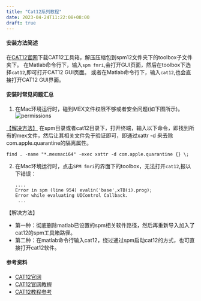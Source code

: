 ```yaml
---
title: "Cat12系列教程"
date: 2023-04-24T11:22:08+08:00
draft: true
---
```


#### 安装方法简述
在[CAT12官网](https://neuro-jena.github.io/cat//index.html#DOWNLOAD)下载CAT12工具箱，解压压缩包到spm12文件夹下的toolbox子文件夹下。
在Matlab命令行下，输入`spm fmri`,会打开GUI页面，然后在toolbox下选择`cat12`,即可打开CAT12 GUI页面。
或者在Matlab命令行下，输入`cat12`,也会直接打开CAT12 GUI界面。


#### 安装时常见问题汇总
1. 在Mac环境运行时，碰到MEX文件权限不够或者安全问题(如下图所示)。
![permissions](/cat12/images/mac_permission.png?width=40pc)

[【解决方法】](https://en.wikibooks.org/wiki/SPM/Installation_on_64bit_Mac_OS_(Intel)#Troubleshooting)
在spm目录或者cat12目录下，打开终端，输入以下命令，即找到所有的mex文件，然后让其相关文件免于验证即可，即通过xattr -d 来去除com.apple.quarantine的隔离属性。
```shell
find . -name "*.mexmaci64" -exec xattr -d com.apple.quarantine {} \;
```


2. 在Mac环境运行时，点击`SPM fmri`的界面下的toolbox，无法打开`cat12`,报以下错误：
   ```
   ....
   Error in spm (line 954) evalin('base',xTB(i).prog);
   Error while evaluating UIControl Callback.
    ...
   ```
【解决方法】
- 第一种：彻底删除matlab已设置的spm相关软件路径，然后再重新导入加入了cat12的spm工具箱路径。
- 第二种：在matlab命令行输入cat12，绕过通过spm启动cat12的方式，也可直接打开cat12软件。

#### 参考资料
- [CAT12官网](https://neuro-jena.github.io/cat//index.html#DOWNLOAD)
- [CAT12官网教程](https://neuro-jena.github.io/cat12-help/)
- [CAT12教程参考](https://andysbrainbook.readthedocs.io/en/latest/CAT12/CAT12_01_DownloadInstall.html)

